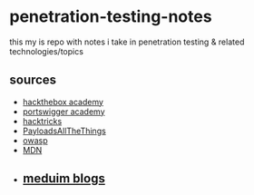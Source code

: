 # penetration-testing-notes
this my is repo with notes i take in penetration testing & related technologies/topics 

## sources 
- [hackthebox academy](https://academy.hackthebox.com/)
- [portswigger academy](https://portswigger.net/web-security/)
- [hacktricks](https://github.com/carlospolop/hacktricks/tree/master)
- [PayloadsAllTheThings](https://github.com/swisskyrepo/PayloadsAllTheThings)
- [owasp](https://owasp.org/)
- [MDN](https://developer.mozilla.org/en-US/docs/Web)
- [meduim blogs](https://medium.com/)
  - 
